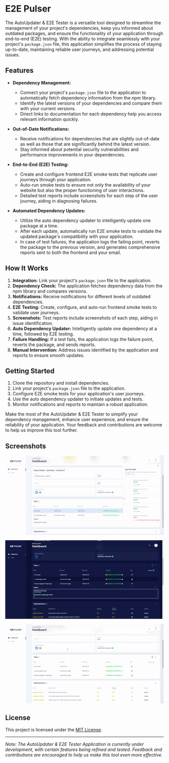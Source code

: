 # E2E Pulser

The AutoUpdater & E2E Tester is a versatile tool designed to streamline the management of your project's dependencies, keep you informed about outdated packages, and ensure the functionality of your application through end-to-end (E2E) testing. With the ability to integrate seamlessly with your project's `package.json` file, this application simplifies the process of staying up-to-date, maintaining reliable user journeys, and addressing potential issues.

## Features

- **Dependency Management:**
  - Connect your project's `package.json` file to the application to automatically fetch dependency information from the npm library.
  - Identify the latest versions of your dependencies and compare them with your current versions.
  - Direct links to documentation for each dependency help you access relevant information quickly.

- **Out-of-Date Notifications:**
  - Receive notifications for dependencies that are slightly out-of-date as well as those that are significantly behind the latest version.
  - Stay informed about potential security vulnerabilities and performance improvements in your dependencies.

- **End-to-End (E2E) Testing:**
  - Create and configure frontend E2E smoke tests that replicate user journeys through your application.
  - Auto-run smoke tests to ensure not only the availability of your website but also the proper functioning of user interactions.
  - Detailed test reports include screenshots for each step of the user journey, aiding in diagnosing failures.

- **Automated Dependency Updates:**
  - Utilize the auto dependency updater to intelligently update one package at a time.
  - After each update, automatically run E2E smoke tests to validate the updated package's compatibility with your application.
  - In case of test failures, the application logs the failing point, reverts the package to the previous version, and generates comprehensive reports sent to both the frontend and your email.

## How It Works

1. **Integration:** Link your project's `package.json` file to the application.
2. **Dependency Check:** The application fetches dependency data from the npm library and compares versions.
3. **Notifications:** Receive notifications for different levels of outdated dependencies.
4. **E2E Testing:** Create, configure, and auto-run frontend smoke tests to validate user journeys.
5. **Screenshots:** Test reports include screenshots of each step, aiding in issue identification.
6. **Auto Dependency Updater:** Intelligently update one dependency at a time, followed by E2E testing.
7. **Failure Handling:** If a test fails, the application logs the failure point, reverts the package, and sends reports.
8. **Manual Intervention:** Address issues identified by the application and reports to ensure smooth updates.

## Getting Started

1. Clone the repository and install dependencies.
2. Link your project's `package.json` file to the application.
3. Configure E2E smoke tests for your application's user journeys.
4. Use the auto dependency updater to initiate updates and tests.
5. Monitor notifications and reports to maintain a robust application.

Make the most of the AutoUpdater & E2E Tester to simplify your dependency management, enhance user experience, and ensure the reliability of your application. Your feedback and contributions are welcome to help us improve this tool further.

## Screenshots
[<img src="https://github.com/Ofrepose/Ofrepose/blob/master/imgs/screenshots.gif">](https://github.com/Ofrepose/Ofrepose/blob/master/imgs/screenshots.gif)

[<img src="https://github.com/Ofrepose/Ofrepose/blob/master/imgs/testsexample.gif">](https://github.com/Ofrepose/Ofrepose/blob/master/imgs/testsexample.gif)

[<img src="https://github.com/Ofrepose/Ofrepose/blob/master/imgs/formexample.gif">](https://github.com/Ofrepose/Ofrepose/blob/master/imgs/formexample.gif)


## License

This project is licensed under the [MIT License](LICENSE).

---

*Note: The AutoUpdater & E2E Tester Application is currently under development, with certain features being refined and tested. Feedback and contributions are encouraged to help us make this tool even more effective.*
